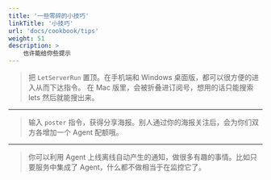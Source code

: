 ```yaml
---
title: '一些零碎的小技巧'
linkTitle: '小技巧'
url: 'docs/cookbook/tips'
weight: 51
description: >
    也许能给你些提示
---
```


> 把 `LetServerRun` 置顶。在手机端和 Windows 桌面版，都可以很方便的进入从而下达指令。
> 在 Mac 版里，会被折叠进订阅号，想用的话只能搜索 lets 然后就能搜出来。

---

> 输入 `poster` 指令，获得分享海报。别人通过你的海报关注后，会为你们双方各增加一个 Agent 配额哦。

---

> 你可以利用 Agent 上线离线自动产生的通知，做很多有趣的事情。比如只要服务中集成了 Agent，什么都不做相当于在监控它了。
